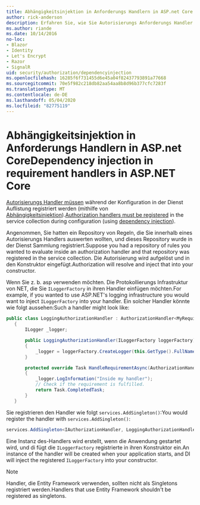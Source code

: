 ```yaml
---
title: Abhängigkeitsinjektion in Anforderungs Handlern in ASP.net Core
author: rick-anderson
description: Erfahren Sie, wie Sie Autorisierungs Anforderungs Handler mithilfe von Abhängigkeitsinjektion in eine ASP.net Core-App einfügen.
ms.author: riande
ms.date: 10/14/2016
no-loc:
- Blazor
- Identity
- Let's Encrypt
- Razor
- SignalR
uid: security/authorization/dependencyinjection
ms.openlocfilehash: 16285f6f731455d6e45a04f82437793891a77668
ms.sourcegitcommit: 70e5f982c218db82aa54aa8b8d96b377cfc7283f
ms.translationtype: MT
ms.contentlocale: de-DE
ms.lasthandoff: 05/04/2020
ms.locfileid: "82775119"
---
```

# <a name="dependency-injection-in-requirement-handlers-in-aspnet-core"></a><span data-ttu-id="db69e-103">Abhängigkeitsinjektion in Anforderungs Handlern in ASP.net Core</span><span class="sxs-lookup"><span data-stu-id="db69e-103">Dependency injection in requirement handlers in ASP.NET Core</span></span>

<a name="security-authorization-di"></a>

<span data-ttu-id="db69e-104">[Autorisierungs Handler müssen](xref:security/authorization/policies#handler-registration) während der Konfiguration in der Dienst Auflistung registriert werden (mithilfe von [Abhängigkeitsinjektion](xref:fundamentals/dependency-injection)).</span><span class="sxs-lookup"><span data-stu-id="db69e-104">[Authorization handlers must be registered](xref:security/authorization/policies#handler-registration) in the service collection during configuration (using [dependency injection](xref:fundamentals/dependency-injection)).</span></span>

<span data-ttu-id="db69e-105">Angenommen, Sie hatten ein Repository von Regeln, die Sie innerhalb eines Autorisierungs Handlers auswerten wollten, und dieses Repository wurde in der Dienst Sammlung registriert.</span><span class="sxs-lookup"><span data-stu-id="db69e-105">Suppose you had a repository of rules you wanted to evaluate inside an authorization handler and that repository was registered in the service collection.</span></span> <span data-ttu-id="db69e-106">Die Autorisierung wird aufgelöst und in den Konstruktor eingefügt.</span><span class="sxs-lookup"><span data-stu-id="db69e-106">Authorization will resolve and inject that into your constructor.</span></span>

<span data-ttu-id="db69e-107">Wenn Sie z. b. asp verwenden möchten. Die Protokollierungs Infrastruktur von NET, die Sie `ILoggerFactory` in ihren Handler einfügen möchten.</span><span class="sxs-lookup"><span data-stu-id="db69e-107">For example, if you wanted to use ASP.NET's logging infrastructure you would want to inject `ILoggerFactory` into your handler.</span></span> <span data-ttu-id="db69e-108">Ein solcher Handler könnte wie folgt aussehen:</span><span class="sxs-lookup"><span data-stu-id="db69e-108">Such a handler might look like:</span></span>

```csharp
public class LoggingAuthorizationHandler : AuthorizationHandler<MyRequirement>
   {
       ILogger _logger;

       public LoggingAuthorizationHandler(ILoggerFactory loggerFactory)
       {
           _logger = loggerFactory.CreateLogger(this.GetType().FullName);
       }

       protected override Task HandleRequirementAsync(AuthorizationHandlerContext context, MyRequirement requirement)
       {
           _logger.LogInformation("Inside my handler");
           // Check if the requirement is fulfilled.
           return Task.CompletedTask;
       }
   }
   ```

<span data-ttu-id="db69e-109">Sie registrieren den Handler wie folgt `services.AddSingleton()`:</span><span class="sxs-lookup"><span data-stu-id="db69e-109">You would register the handler with `services.AddSingleton()`:</span></span>

```csharp
services.AddSingleton<IAuthorizationHandler, LoggingAuthorizationHandler>();
```

<span data-ttu-id="db69e-110">Eine Instanz des-Handlers wird erstellt, wenn die Anwendung gestartet wird, und di fügt die `ILoggerFactory` registrierte in ihren Konstruktor ein.</span><span class="sxs-lookup"><span data-stu-id="db69e-110">An instance of the handler will be created when your application starts, and DI will inject the registered `ILoggerFactory` into your constructor.</span></span>

> [!NOTE]
> <span data-ttu-id="db69e-111">Handler, die Entity Framework verwenden, sollten nicht als Singletons registriert werden.</span><span class="sxs-lookup"><span data-stu-id="db69e-111">Handlers that use Entity Framework shouldn't be registered as singletons.</span></span>
